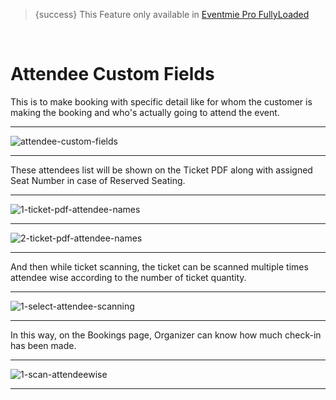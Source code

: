 
>{success} This Feature only available in [Eventmie Pro FullyLoaded](https://classiebit.com/eventmie-pro-fullyloaded)

<br>

# Attendee Custom Fields

This is to make booking with specific detail like for whom the customer is making the booking and who's actually going to attend the event. 

---

![attendee-custom-fields](https://eventmie-pro-docs.classiebit.com//images/fullyloaded/attendee-custom-fields.png "attendee-custom-fields")

---

These attendees list will be shown on the Ticket PDF along with assigned Seat Number in case of Reserved Seating.

---

![1-ticket-pdf-attendee-names](https://eventmie-pro-docs.classiebit.com//images/fullyloaded/1-ticket-pdf-attendee-names.png "1-ticket-pdf-attendee-names")

---

![2-ticket-pdf-attendee-names](https://eventmie-pro-docs.classiebit.com//images/fullyloaded/2-ticket-pdf-attendee-names.png "2-ticket-pdf-attendee-names")

---

And then while ticket scanning, the ticket can be scanned multiple times attendee wise according to the number of ticket quantity.

---

![1-select-attendee-scanning](https://eventmie-pro-docs.classiebit.com//images/fullyloaded/1-select-attendee-scanning.png "1-select-attendee-scanning")

---

In this way, on the Bookings page, Organizer can know how much check-in has been made.

---

![1-scan-attendeewise](https://eventmie-pro-docs.classiebit.com//images/fullyloaded/1-scan-attendeewise.png "1-scan-attendeewise")

---